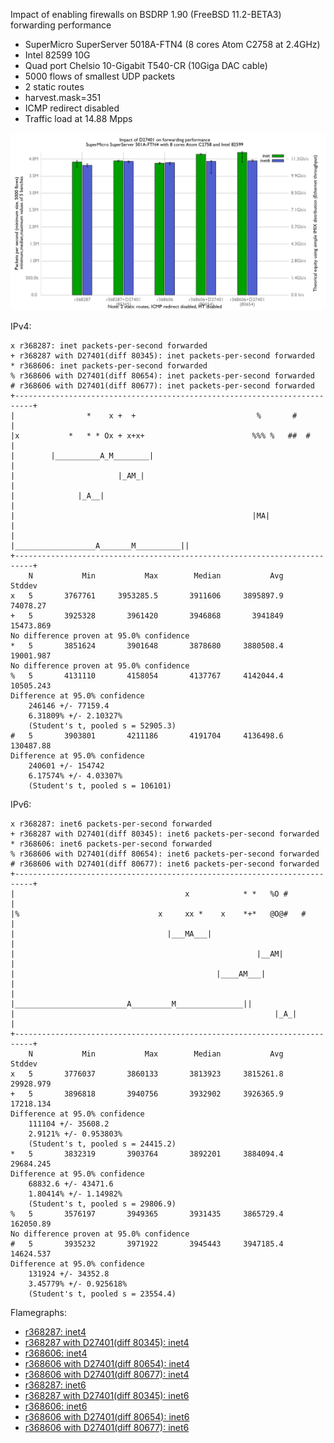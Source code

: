 Impact of enabling firewalls on BSDRP 1.90 (FreeBSD 11.2-BETA3) forwarding performance
  - SuperMicro SuperServer 5018A-FTN4 (8 cores Atom C2758 at 2.4GHz)
  - Intel 82599 10G
  - Quad port Chelsio 10-Gigabit T540-CR (10Giga DAC cable)
  - 5000 flows of smallest UDP packets
  - 2 static routes
  - harvest.mask=351
  - ICMP redirect disabled
  - Traffic load at 14.88 Mpps

![Impact of D27401 on forwarding performance](graph.png)

IPv4:
```
x r368287: inet packets-per-second forwarded
+ r368287 with D27401(diff 80345): inet packets-per-second forwarded
* r368606: inet packets-per-second forwarded
% r368606 with D27401(diff 80654): inet packets-per-second forwarded
# r368606 with D27401(diff 80677): inet packets-per-second forwarded
+--------------------------------------------------------------------------+
|                *    x +  +                           %       #           |
|x           *   * * Ox + x+x+                        %%% %   ##  #        |
|        |__________A_M________|                                           |
|                       |_AM_|                                             |
|              |_A__|                                                      |
|                                                     |MA|                 |
|                                   |__________________A_______M__________||
+--------------------------------------------------------------------------+
    N           Min           Max        Median           Avg        Stddev
x   5       3767761     3953285.5       3911606     3895897.9      74078.27
+   5       3925328       3961420       3946868       3941849     15473.869
No difference proven at 95.0% confidence
*   5       3851624       3901648       3878680     3880508.4     19001.987
No difference proven at 95.0% confidence
%   5       4131110       4158054       4137767     4142044.4     10505.243
Difference at 95.0% confidence
	246146 +/- 77159.4
	6.31809% +/- 2.10327%
	(Student's t, pooled s = 52905.3)
#   5       3903801       4211186       4191704     4136498.6     130487.88
Difference at 95.0% confidence
	240601 +/- 154742
	6.17574% +/- 4.03307%
	(Student's t, pooled s = 106101)
```

IPv6:
```
x r368287: inet6 packets-per-second forwarded
+ r368287 with D27401(diff 80345): inet6 packets-per-second forwarded
* r368606: inet6 packets-per-second forwarded
% r368606 with D27401(diff 80654): inet6 packets-per-second forwarded
# r368606 with D27401(diff 80677): inet6 packets-per-second forwarded
+--------------------------------------------------------------------------+
|                                      x            * *   %O #             |
|%                               x     xx *    x    *+*   @O@#   #         |
|                                  |___MA___|                              |
|                                                      |__AM|              |
|                                             |____AM___|                  |
|                     |_________________________A_________M_______________||
|                                                          |_A_|           |
+--------------------------------------------------------------------------+
    N           Min           Max        Median           Avg        Stddev
x   5       3776037       3860133       3813923     3815261.8     29928.979
+   5       3896818       3940756       3932902     3926365.9     17218.134
Difference at 95.0% confidence
	111104 +/- 35608.2
	2.9121% +/- 0.953803%
	(Student's t, pooled s = 24415.2)
*   5       3832319       3903764       3892201     3884094.4     29684.245
Difference at 95.0% confidence
	68832.6 +/- 43471.6
	1.80414% +/- 1.14982%
	(Student's t, pooled s = 29806.9)
%   5       3576197       3949365       3931435     3865729.4     162050.89
No difference proven at 95.0% confidence
#   5       3935232       3971922       3945443     3947185.4     14624.537
Difference at 95.0% confidence
	131924 +/- 34352.8
	3.45779% +/- 0.925618%
	(Student's t, pooled s = 23554.4)
```

Flamegraphs:
- [r368287: inet4](bench.r368287.inet4.svg)
- [r368287 with D27401(diff 80345): inet4](bench.r368287D27401v2.inet4.svg)
- [r368606: inet4](bench.r368606.inet4.svg)
- [r368606 with D27401(diff 80654): inet4](bench.r368606D27401v3.inet4.svg)
- [r368606 with D27401(diff 80677): inet4](bench.r368606D27401v4.inet4.svg)
- [r368287: inet6](bench.r368287.inet6.svg)
- [r368287 with D27401(diff 80345): inet6](bench.r368287D27401v2.inet6.svg)
- [r368606: inet6](bench.r368606.inet6.svg)
- [r368606 with D27401(diff 80654): inet6](bench.r368606D27401v3.inet6.svg)
- [r368606 with D27401(diff 80677): inet6](bench.r368606D27401v4.inet6.svg)
